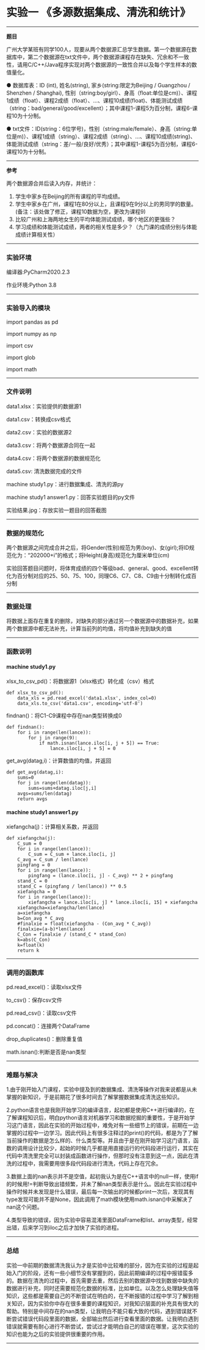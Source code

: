 # 实验一    《多源数据集成、清洗和统计》

---

**题目**

广州大学某班有同学100人，现要从两个数据源汇总学生数据。第一个数据源在数据库中，第二个数据源在txt文件中，两个数据源课程存在缺失、冗余和不一致性，请用C/C++/Java程序实现对两个数据源的一致性合并以及每个学生样本的数值量化。

● 数据库表：ID (int),  姓名(string), 家乡(string:限定为Beijing / Guangzhou / Shenzhen / Shanghai), 性别（string:boy/girl）、身高（float:单位是cm)）、课程1成绩（float）、课程2成绩（float）、...、课程10成绩(float)、体能测试成绩（string：bad/general/good/excellent）；其中课程1-课程5为百分制，课程6-课程10为十分制。

● txt文件：ID(string：6位学号)，性别（string:male/female）、身高（string:单位是m)）、课程1成绩（string）、课程2成绩（string）、...、课程10成绩(string)、体能测试成绩（string：差/一般/良好/优秀）；其中课程1-课程5为百分制，课程6-课程10为十分制。

---

**参考**

两个数据源合并后读入内存，并统计：
1. 学生中家乡在Beijing的所有课程的平均成绩。
2. 学生中家乡在广州，课程1在80分以上，且课程9在9分以上的男同学的数量。(备注：该处做了修正，课程10数据为空，更改为课程9)
3. 比较广州和上海两地女生的平均体能测试成绩，哪个地区的更强些？
4. 学习成绩和体能测试成绩，两者的相关性是多少？（九门课的成绩分别与体能成绩计算相关性）

---

### 实验环境

编译器:PyCharm2020.2.3

作业环境:Python 3.8

---

### 实验导入的模块

import pandas as pd

import numpy as np

import csv

import glob

import math

---

### 文件说明

data1.xlsx：实验提供的数据源1

data1.csv：转换成csv格式

data2.csv：实验的数据源2

data3.csv：将两个数据源合同在一起

data4.csv：将两个数据源的数据规范化

data5.csv: 清洗数据完成的文件

machine study1.py：进行数据集成、清洗的源py

machine study1 answer1.py：回答实验题目的py文件

实验结果.jpg：存放实验一题目的回答截图

---

### 数据的规范化

两个数据源之间完成合并之后，将Gender(性别)规范为男(boy)、女(girl);将ID规范化为：“202000+i”的格式；将Height(身高)规范化为厘米单位(cm)

实验回答题目问题时，将体育成绩的四个等级bad、general、good、excellent转化为百分制对应的25、50、75、100，同理C6、C7、C8、C9由十分制转化成百分制

---

### 数据处理

将数据上面存在重复的删除，对缺失的部分通过另一个数据源中的数据补充，如果两个数据源中都无法补充，计算当前列的均值，将均值补充到缺失的值

---

### 函数说明

#### machine study1.py

xlsx_to_csv_pd()：将数据源1（xlsx格式）转化成（csv）格式

```
def xlsx_to_csv_pd():
    data_xls = pd.read_excel('data1.xlsx', index_col=0)    
    data_xls.to_csv('data1.csv', encoding='utf-8')
```

findnan()：将C1-C9课程中存在nan类型转换成0

```
def findnan():
    for i in range(len(lance)):
        for j in range(9):
            if math.isnan(lance.iloc[i, j + 5]) == True:
                lance.iloc[i, j + 5] = 0
```

get_avg(datag,i)：计算数值的均值，并返回

```
def get_avg(datag,i):
    sums=0
    for j in range(len(datag)):
        sums=sums+datag.iloc[j,i]
    avgs=sums/len(datag)
    return avgs
```

#### machine study1 answer1.py

xiefangcha(j)：计算相关系数，并返回

```
def xiefangcha(j):
    C_sum = 0
    for i in range(len(lance)):
        C_sum = C_sum + lance.iloc[i, j]
    C_avg = C_sum / len(lance)
    pingfang = 0
    for i in range(len(lance)):
        pingfang = (lance.iloc[i, j] - C_avg) ** 2 + pingfang
    stand_C = 0
    stand_C = (pingfang / len(lance)) ** 0.5
    xiefangcha = 0
    for i in range(len(lance)):
        xiefangcha = lance.iloc[i, j] * lance.iloc[i, 15] + xiefangcha
    xiefangcha=xiefangcha/len(lance)
    a=xiefangcha
    b=Con_avg * C_avg
    #finalxie = float(xiefangcha - (Con_avg * C_avg))
    finalxie=(a-b)*len(lance)
    C_Con = finalxie / (stand_C * stand_Con)
    k=abs(C_Con)
    k=float(k)
    return k
```

---

### 调用的函数库

pd.read_excel()：读取xlsx文件

to_csv()：保存csv文件

pd.read_csv()：读取csv文件

pd.concat()：连接两个DataFrame

drop_duplicates()：删除重复值

math.isnan():判断是否是nan类型

---

### 难题与解决

1.由于刚开始入门课程，实验中提及到的数据集成、清洗等操作对我来说都是从未掌握的新知识，于是前期花了很多时间去了解掌握数据集成清洗这些知识。

2.python语言也是我刚开始学习的编译语言，起初都是使用C++进行编译的，在了解课程知识后，明白python语言对机器学习和数据挖掘的重要性，于是开始学习这门语言，因此在实验的开始过程中，难免对有一些细节上的错误，前期在一边掌握的过程中一边学习。因此代码上有很多注释过的print()的代码，都是为了了解当前操作的数据是怎么样的、什么类型等。并且由于是在刚开始学习这门语言，函数的调用设计比较少，起始的时候几乎都是用直接运行的代码段进行运行，其实在代码中清洗里完全可以封装成函数进行操作，但那时没有注意到这一点，因此在清洗的过程中，我需要用很多段代码段进行清洗，代码上存在冗余。

3.数据上面的nan表示并不是空值，起初我认为是在C++语言中的null一样，使用if的时候用!=判断导致出错频繁，并未了解nan类型表示是什么。因此在实验过程中操作时候并未发现是什么错误，最后每一次输出的时候都print一次后，发现其有type发现可能并不是None，因此调用了math模块使用math.isnan()中采解决了nan这个问题。

4.类型导致的错误，因为实验中容易混淆里面DataFrame和list、array类型，经常出错，后来学习到iloc之后才加快了实验的进程。

---

### 总结

实验一中前期的数据清洗我认为才是实验中比较难的部分，因为在实验的过程是起始入门的阶段，还有一些小细节没有掌握到的，因此前期编译的过程中报错蛮多的。数据在清洗的过程中，首先需要去重，然后去别的数据源中找到数据中缺失的数据进行补充，同时还需要规范化数据的标准，比如单位。以及怎么处理缺失值等知识，这些都是需要自己的不断尝试在明白的，在不断报错的过程中学习了解到相关知识，因为实验你中存在很多重要的课程知识，对我知识层面的补充具有很大的帮助。特别是中间存在的nan类型，让我明白不能只看大致的代码，遇到错误就不断尝试错误代码段里面的数据，全部输出然后进行查看里面的数据。让我明白遇到错误就需要有耐心进行不断尝试，尝试过才能明白自己的错误在哪里，这次实验的知识也能为之后的实验提供很重要的作用。

---
